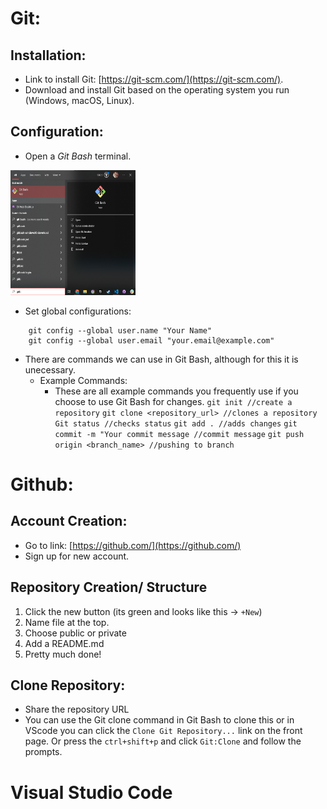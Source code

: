 # Git: 

## Installation:
- Link to install Git: [https://git-scm.com/](https://git-scm.com/).
- Download and install Git based on the operating system you run (Windows, macOS, Linux).

## Configuration: 
- Open a <em>Git Bash</em> terminal. 

<img src="/images/Screenshot 2023-10-13 111849.png" height="200" width="200"></img>

- Set global configurations: 
```
    git config --global user.name "Your Name"
    git config --global user.email "your.email@example.com"
```
- There are commands we can use in Git Bash, although for this it is unecessary. 
    - Example Commands: 
        - These are all example commands you frequently use if you choose to use Git Bash for changes. 
    `git init //create a repository`
    `git clone <repository_url> //clones a repository`
    `Git status //checks status`
    `git add . //adds changes`
    `git commit -m "Your commit message //commit message`
    `git push origin <branch_name> //pushing to branch`

# Github: 

## Account Creation: 
- Go to link: [https://github.com/](https://github.com/)
- Sign up for new account. 

## Repository Creation/ Structure
1. Click the new button (its green and looks like this -> `+New`)
2. Name file at the top. 
3. Choose public or private 
4. Add a README.md
5. Pretty much done!

## Clone Repository: 
- Share the repository URL
- You can use the Git clone command in Git Bash to clone this or in VScode you can click the `Clone Git Repository...` link on the front page. Or press the `ctrl+shift+p` and click `Git:Clone` and follow the prompts. 

# Visual Studio Code
        
